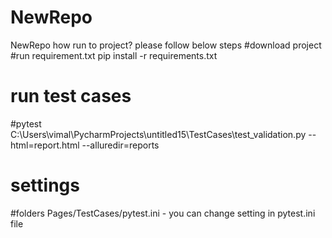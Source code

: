 # NewRepo
NewRepo
how run to project?
please follow below steps
#download project
#run requirement.txt pip install -r requirements.txt
# run test cases
#pytest C:\Users\vimal\PycharmProjects\untitled15\TestCases\test_validation.py --html=report.html --alluredir=reports
# settings
#folders Pages/TestCases/pytest.ini  - you can change setting in pytest.ini file
